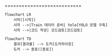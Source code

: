 ===========================
```mermaid
flowchart LR
    시작([시작])
    시작 -->|Train 데이터 준비| Yolo[YOLO 모델 구축]
    시작 -->|코드 작성| 코드검토[코드검토]

```
```mermaid
flowchart TD
    결과[결과물] --> 도커[도커라이징]
    도커 --> 종료([종료])
```
